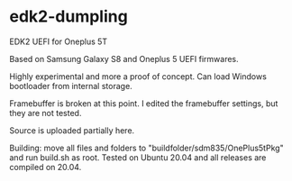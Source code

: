 # edk2-dumpling
EDK2 UEFI for Oneplus 5T

Based on Samsung Galaxy S8 and Oneplus 5 UEFI firmwares.

Highly experimental and more a proof of concept. Can load 
Windows bootloader from internal storage.

Framebuffer is broken at this point. I edited the framebuffer settings, but they are not tested.

Source is uploaded partially here.

Building: move all files and folders to "buildfolder/sdm835/OnePlus5tPkg" and run build.sh as root.
Tested on Ubuntu 20.04 and all releases are compiled on 20.04.

